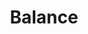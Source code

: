 ---
order: 100
title: Balance
description: Writing
slug: /balance
icon: balance
image: /jpg/balance.jpg
---